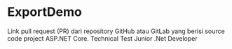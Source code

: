 # ExportDemo
Link pull request (PR) dari repository GitHub atau GitLab yang berisi source code project ASP.NET Core.
Technical Test Junior .Net Developer
